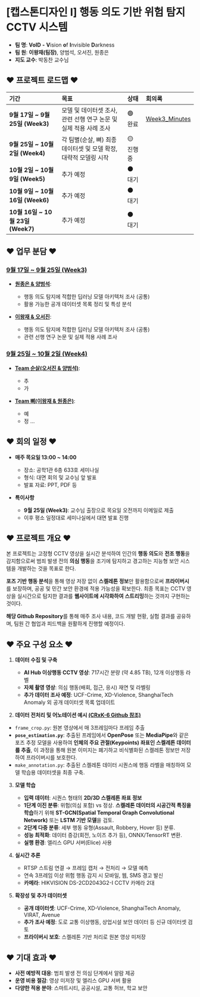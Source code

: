 # [캡스톤디자인 I] 행동 의도 기반 위험 탐지 CCTV 시스템

- **팀 명**: **VoID** **-** **V**ision **o**f **I**nvisible **D**arkness
- **팀 원**: **이왕재(팀장)**, 양범석, 오서진, 원종은
- **지도 교수**: 박동찬 교수님

## ♥ 프로젝트 로드맵 ♥

| 기간 | 목표 | 상태 | 회의록 |
| :--- | :--- | :--- | :---|
| **9월 17일 ~ 9월 25일 (Week3)** | 모델 및 데이터셋 조사, 관련 선행 연구 논문 및 실제 적용 사례 조사 | 🟢 완료 | [Week3_Minutes](Week3/Week_Minutes.md) |
| **9월 25일 ~ 10월 2일 (Week4)** | 각 팀별(순살, 뼈) 최종 데이터셋 및 모델 확정, 대략적 모델링 시작 | 🟡 진행 중 |
| **10월 2일 ~ 10월 9일 (Week5)** | 추가 예정 | ⚫️ 대기 |
| **10월 9일 ~ 10월 16일 (Week6)** | 추가 예정 | ⚫️ 대기 |
| **10월 16일 ~ 10월 23일 (Week7)** | 추가 예정 | ⚫️ 대기 |


## ♥ 업무 분담 ♥
### [9월 17일 ~ 9월 25일 (Week3)](./Week3/)

- [**원종은 & 양범석**](Week3/Research_양범석_원종은.md): 
  - 행동 의도 탐지에 적합한 딥러닝 모델 아키텍처 조사 (공통)
  - 활용 가능한 공개 데이터셋 목록 정리 및 특성 분석

- [**이왕재 & 오서진**](Week3/Research_이왕재_오서진.md): 
  - 행동 의도 탐지에 적합한 딥러닝 모델 아키텍처 조사 (공통)
  - 관련 선행 연구 논문 및 실제 적용 사례 조사
 
### [9월 25일 ~ 10월 2일 (Week4)](./Week4/)

- [**Team 순살(오서진 & 양범석)**](Week4/Week4_Research_Team_순살.md): 
  - 추
  - 가

- [**Team 뼈(이왕재 & 원종은)**](Week4/Week4_Research_Team_뼈.md): 
  - 예
  - 정 ...
  
## ♥ 회의 일정 ♥

- **매주 목요일 13:00 ~ 14:00**
  - 장소: 공학1관 6층 633호 세미나실
  - 형식: 대면 회의 및 교수님 앞 발표
  - 발표 자료: PPT, PDF 등

- **특이사항**
  - **9월 25일 (Week3)**: 교수님 출장으로 목요일 오전까지 이메일로 제출
  - 이후 평소 일정대로 세미나실에서 대면 발표 진행

## ♥ 프로젝트 개요 ♥

본 프로젝트는 고정형 CCTV 영상을 실시간 분석하여 인간의 **행동 의도**와 **전조 행동**을 감지함으로써 범죄 발생 전의 **의심 행동**을 조기에 탐지하고 경고하는 지능형 보안 시스템을 개발하는 것을 목표로 한다. 

**포즈 기반 행동 분석**을 통해 영상 저장 없이 **스켈레톤 정보**만 활용함으로써 **프라이버시**를 보장하며, 공공 및 민간 보안 환경에 적용 가능성을 확보한다. 최종 목표는 CCTV 영상을 실시간으로 탐지한 결과를 **웹사이트에 시각화하여 스트리밍**하는 것까지 구현하는 것이다. 

**해당 Github Repository**를 통해 매주 조사 내용, 코드 개발 현황, 실험 결과를 공유하며, 팀원 간 협업과 피드백을 원활하게 진행할 예정이다.

## ♥ 주요 구성 요소 ♥

1. **데이터 수집 및 구축**
   - **AI Hub 이상행동 CCTV 영상**: 717시간 분량 (약 4.85 TB), 12개 이상행동 라벨
   - **자체 촬영 영상**: 의심 행동(배회, 접근, 응시) 재연 및 라벨링
   - **추가 데이터 조사 예정**: UCF-Crime, XD-Violence, ShanghaiTech Anomaly 외 공개 데이터셋 목록 업데이트

2. **데이터 전처리 및 어노테이션 예시 [(CRxK-6 Github 참조)](https://github.com/dxlabskku/CRxK-6)**
 - `frame_crop.py`: 원본 영상에서 매 3프레임마다 프레임 추출
- **`pose_estimation.py`**: 추출된 프레임에서 **OpenPose** 또는 **MediaPipe**와 같은 포즈 추정 모델을 사용하여 **인체의 주요 관절(Keypoints) 좌표인 스켈레톤 데이터를 추출**, 이 과정을 통해 원본 이미지는 폐기하고 비식별화된 스켈레톤 정보만 저장하여 프라이버시를 보호한다.
- `make_annotation.py`: 추출된 스켈레톤 데이터 시퀀스에 행동 라벨을 매칭하여 모델 학습용 데이터셋을 최종 구축.

3.  **모델 학습**
    - **입력 데이터**: 시퀀스 형태의 **2D/3D 스켈레톤 좌표 정보**
    - **1단계 이진 분류**: 위험(의심 포함) vs 정상. **스켈레톤 데이터의 시공간적 특징을 학습**하기 위해 **ST-GCN(Spatial Temporal Graph Convolutional Network)** 또는 **LSTM 기반 모델**을 검토.
    - **2단계 다중 분류**: 세부 행동 유형(Assault, Robbery, Hover 등) 분류.
    - **성능 최적화**: 데이터 증강(회전, 노이즈 추가 등), ONNX/TensorRT 변환.
    - **실행 환경**: 엘리스 GPU 서버(Elice) 사용

4. **실시간 추론**
   - RTSP 스트림 연결 → 프레임 캡처 → 전처리 → 모델 예측
   - 연속 3프레임 이상 위험 행동 감지 시 모바일, 웹, SMS 경고 발신
   - **카메라**: HIKVISION DS-2CD2043G2-I CCTV 카메라 2대

5. **확장성 및 추가 데이터셋**
   - **공개 데이터셋**: UCF-Crime, XD-Violence, ShanghaiTech Anomaly, VIRAT, Avenue
   - **추가 조사 예정**: 도로 교통 이상행동, 상업시설 보안 데이터 등 신규 데이터셋 검토
   - **프라이버시 보호**: 스켈레톤 기반 처리로 원본 영상 미저장

## ♥ 기대 효과 ♥
- **사전 예방적 대응**: 범죄 발생 전 의심 단계에서 알람 제공
- **운영 비용 절감**: 영상 미저장 및 엘리스 GPU 서버 활용
- **다양한 적용 분야**: 스마트시티, 공공시설, 교통 허브, 학교 보안
